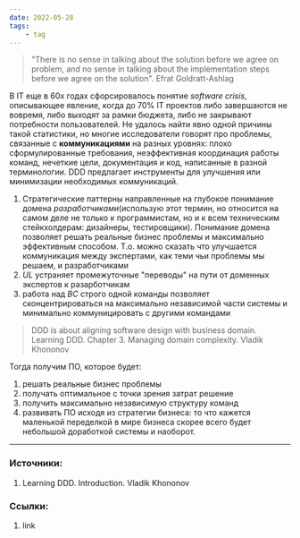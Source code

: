 ```yaml
---
date: 2022-05-28
tags:
    - tag
---
```


> "There is no sense in talking about the solution before we agree on problem, and no sense in talking about the implementation steps before we agree on the solution". Efrat Goldratt-Ashlag

В IT еще в 60х годах сфорсировалось понятие *software crisis*, описывающее явление, когда до 70% IT проектов либо завершаются не вовремя, либо выходят за рамки бюджета, либо не закрывают потребности пользователей. Не удалось найти явно одной причины такой статистики, но многие исследователи говорят про проблемы, связанные с **коммуникациями** на разных уровнях: плохо сформулированные требования, неэффективная координация работы команд, нечеткие цели, документация и код, написанные в разной терминологии. DDD предлагает инструменты для улучшения или минимизации необходимых коммуникаций.

1. Стратегические паттерны направленные на глубокое понимание домена *разработчиками*(использую этот термин, но относится на самом деле не только к программистам, но и к всем техническим стейкхолдерам: дизайнеры, тестировщики). Понимание домена позволяет решать реальные бизнес проблемы и максимально эффективным способом. Т.о. можно сказать что улучшается коммуникация между экспертами, как теми чьи проблемы мы решаем, и разработчиками
1. *UL* устраняет промежуточные "переводы" на пути от доменных экспертов к разарботчикам
1. работа над *BC* строго одной команды позволяет сконцентрироваться на максимально независимой части системы и минимально коммуницировать с другими командами

> DDD is about aligning software design with business domain. Learning DDD. Chapter 3. Managing domain complexity. Vladik Khononov

Тогда получим ПО, которое будет:
1. решать реальные бизнес проблемы
1. получать оптимальное с точки зрения затрат решение
1. получить максимально независимую структуру команд
1. развивать ПО исходя из стратегии бизнеса: то что кажется маленькой переделкой в мире бизнеса скорее всего будет небольшой доработкой системы и наоборот.

---

### Источники:
1. Learning DDD. Introduction. Vladik Khononov

### Ссылки:
1. link